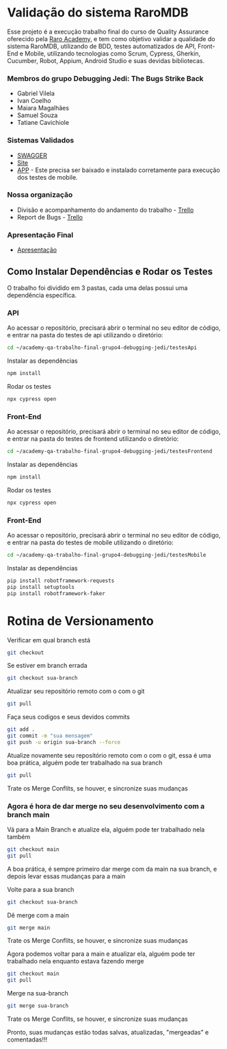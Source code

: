 # Validação do sistema RaroMDB
Esse projeto é a execução trabalho final do curso de Quality Assurance oferecido pela [Raro Academy](https://www.raroacademy.com.br/), e tem como objetivo validar a qualidade do sistema RaroMDB, utilizando de BDD, testes automatizados de API, Front-End e Mobile, utilizando tecnologias como Scrum, Cypress, Gherkin, Cucumber, Robot, Appium, Android Studio e suas devidas bibliotecas.

### Membros do grupo Debugging Jedi: The Bugs Strike Back
- Gabriel Vilela
- Ivan Coelho
- Maiara Magalhães
- Samuel Souza
- Tatiane Cavichiole

### Sistemas Validados
- [SWAGGER](https://raromdb-3c39614e42d4.herokuapp.com/swagger)
- [Site](https://raromdb-frontend-c7d7dc3305a0.herokuapp.com/)
- [APP](https://drive.google.com/file/d/1XXnwSrbgJgNgOyXOHfv7CKWAtf6A3MmD/view) - Este precisa ser baixado e instalado corretamente para execução dos testes de mobile.

### Nossa organização
- Divisão e acompanhamento do andamento do trabalho - [Trello](https://trello.com/b/jd6Sid02/kanban-grupo-4)
- Report de Bugs - [Trello](https://trello.com/b/7gqMDifK/report-bugs)

### Apresentação Final
- [Apresentação]()

## Como Instalar Dependências e Rodar os Testes
O trabalho foi dividido em 3 pastas, cada uma delas possui uma dependência específica.

### API
Ao acessar o repositório, precisará abrir o terminal no seu editor de código, e entrar na pasta do testes de api utilizando o diretório: 

```bash
cd ~/academy-qa-trabalho-final-grupo4-debugging-jedi/testesApi
```

Instalar as dependências

```bash
npm install
```

Rodar os testes

```bash
npx cypress open
```

### Front-End
Ao acessar o repositório, precisará abrir o terminal no seu editor de código, e entrar na pasta do testes de frontend utilizando o diretório: 

```bash
cd ~/academy-qa-trabalho-final-grupo4-debugging-jedi/testesFrontend

```
Instalar as dependências

```bash
npm install
```

Rodar os testes

```bash
npx cypress open
```

### Front-End
Ao acessar o repositório, precisará abrir o terminal no seu editor de código, e entrar na pasta do testes de mobile utilizando o diretório: 

```bash
cd ~/academy-qa-trabalho-final-grupo4-debugging-jedi/testesMobile

```
Instalar as dependências

```bash
pip install robotframework-requests
pip install setuptools
pip install robotframework-faker
```

# Rotina de Versionamento

Verificar em qual branch está

```bash
git checkout
```

Se estiver em branch errada

```bash
git checkout sua-branch
```

Atualizar seu repositório remoto com o com o git

```bash
git pull
```

Faça seus codigos e seus devidos commits

```bash
git add .
git commit -m "sua mensagem"
git push -u origin sua-branch --force
```

Atualize novamente seu repositório remoto com o com o git, essa é uma boa prática, alguém pode ter trabalhado na sua branch

```bash
git pull
```

Trate os Merge Conflits, se houver, e sincronize suas mudanças

### Agora é hora de dar merge no seu desenvolvimento com a branch main

Vá para a Main Branch e atualize ela, alguém pode ter trabalhado nela também

```bash
git checkout main
git pull
```

A boa prática, é sempre primeiro dar merge com da main na sua branch, e depois levar essas mudanças para a main

Volte para a sua branch

```bash
git checkout sua-branch
```

Dê merge com a main

```bash
git merge main
```

Trate os Merge Conflits, se houver, e sincronize suas mudanças

Agora podemos voltar para a main e atualizar ela, alguém pode ter trabalhado nela enquanto estava fazendo merge

```bash
git checkout main
git pull
```

Merge na sua-branch

```bash
git merge sua-branch
```

Trate os Merge Conflits, se houver, e sincronize suas mudanças

Pronto, suas mudanças estão todas salvas, atualizadas, "mergeadas" e comentadas!!!